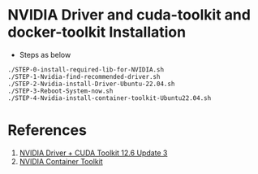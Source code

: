 # NVIDIA Driver and cuda-toolkit and docker-toolkit Installation
* Steps as below

```
./STEP-0-install-required-lib-for-NVIDIA.sh
./STEP-1-Nvidia-find-recommended-driver.sh
./STEP-2-Nvidia-install-Driver-Ubuntu-22.04.sh
./STEP-3-Reboot-System-now.sh
./STEP-4-Nvidia-install-container-toolkit-Ubuntu22.04.sh
```
# References
1. [NVIDIA Driver + CUDA Toolkit 12.6 Update 3](https://developer.nvidia.com/cuda-downloads?target_os=Linux&target_arch=x86_64&Distribution=Ubuntu&target_version=22.04&target_type=deb_local)
2. [NVIDIA Container Toolkit](https://docs.nvidia.com/datacenter/cloud-native/container-toolkit/latest/install-guide.html#installing-with-apt)
